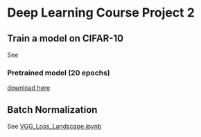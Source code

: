 # Deep Learning Course Project 2

## Train a model on CIFAR-10
See 
### Pretrained model (20 epochs)
[download here]()


## Batch Normalization
See [VGG_Loss_Landscape.ipynb](https://github.com/Chameee/dl-pj2/blob/master/VGG_Loss_Landscape.ipynb)


